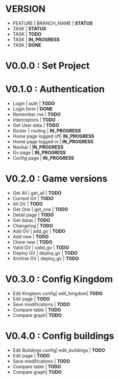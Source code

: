 # VERSION

 * FEATURE | BRANCH_NAME | **STATUS**
  * TASK | **STATUS**
  * TASK | **TODO**
  * TASK | **IN_PROGRESS**
  * TASK | **DONE**

# V0.0.0 : Set Project

# V0.1.0 : Authentication

 * Login | auth | **TODO**
  * Login form  | **DONE**
  * Remember me  | **TODO**
  * Interceptors | **TODO**
  * Get User data | **TODO**
 * Router | routing | **IN_PROGRESS**
  * Home page logged off| **IN_PROGRESS**
  * Home page logged in | **IN_PROGRESS**
  * Navbar | **IN_PROGRESS**
  * Gv page | **IN_PROGRESS**
  * Config page | **IN_PROGRESS**

# V0.2.0 : Game versions
 * Get All | get_all | **TODO**
  * Current GV  | **TODO**
  * All GV | **TODO**
 * Get One | get_one | **TODO**
  * Detail page | **TODO**
  * Get datas | **TODO**
  * Changelog | **TODO**
 * Add GV | add_gv | **TODO**
  * Add new | **TODO**
  * Clone new | **TODO**
 * Valid GV | valid_gv | **TODO**
 * Deploy GV | deploy_gv | **TODO**
 * Archive GV | deploy_gv | **TODO**

# V0.3.0 : Config Kingdom
 * Edit Kingdom config| edit_kingdom| **TODO**
  * Edit page | **TODO**
  * Save modifications | **TODO**
  * Compare table | **TODO**
  * Compare graph| **TODO**

# V0.4.0 : Config buildings
 * Edit Buildings config| edit_buildings | **TODO**
  * Edit page | **TODO**
  * Save modifications | **TODO**
  * Compare table | **TODO**
  * Compare graph| **TODO**